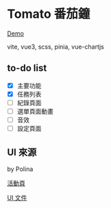 # Tomato 番茄鐘

[Demo](https://far18.github.io/tomato/)

vite, vue3, scss, pinia, vue-chartjs

## to-do list
- [X] 主要功能
- [X] 任務列表
- [ ] 紀錄頁面
- [ ] 選單頁面動畫
- [ ] 音效
- [ ] 設定頁面

## UI 來源
by Polina

[活動頁](https://challenge.thef2e.com/user/1878?schedule=2784#works-2784)

[UI 文件](https://xd.adobe.com/spec/ce0b0dad-a4b8-4035-4881-7075520f913c-b83a/)

